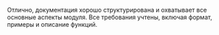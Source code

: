 Отлично, документация хорошо структурирована и охватывает все основные аспекты модуля. Все требования учтены, включая формат, примеры и описание функций.